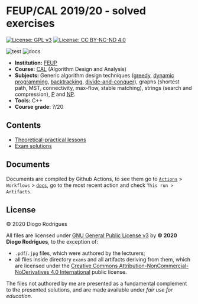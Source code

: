 # FEUP/CAL 2019/20 - solved exercises

[![License: GPL v3](https://img.shields.io/badge/License-GPLv3-blue.svg)](https://www.gnu.org/licenses/gpl-3.0)
[![License: CC BY-NC-ND 4.0](https://img.shields.io/badge/License-CC%20BY--NC--ND%204.0-lightgrey.svg)](https://creativecommons.org/licenses/by-nc-nd/4.0/)

![test](https://github.com/dmfrodrigues/feup-cal-ex/workflows/test/badge.svg)
![docs](https://github.com/dmfrodrigues/feup-cal-ex/workflows/docs/badge.svg)

- **Institution:** [FEUP](https://sigarra.up.pt/feup/en/web_page.Inicial)
- **Course:** [CAL](https://sigarra.up.pt/feup/en/ucurr_geral.ficha_uc_view?pv_ocorrencia_id=436441) (Algorithm Design and Analysis)
- **Subjects:** Generic algorithm design techniques ([greedy](https://en.wikipedia.org/wiki/Greedy_algorithm), [dynamic programming](https://en.wikipedia.org/wiki/Dynamic_programming), [backtracking](https://en.wikipedia.org/wiki/Backtracking), [divide-and-conquer](https://en.wikipedia.org/wiki/Divide-and-conquer_algorithm)), graphs (shortest path, MST, connectivity, max-flow, stable matching), strings (search and compression), [P](https://en.wikipedia.org/wiki/P_(complexity)) and [NP](https://en.wikipedia.org/wiki/NP_(complexity)).
- **Tools:** C++
- **Course grade:** ?/20

## Contents

- [Theoretical-practical lessons](tp)
- [Exam solutions](exams)

## Documents

Documents are compiled by Github Actions, to see them go to [`Actions`](https://github.com/dmfrodrigues/feup-cal-ex/actions) > `Workflows` > [`docs`](https://github.com/dmfrodrigues/feup-cal-ex/actions?query=workflow%3Adocs), go to the most recent action and check `This run > Artifacts`.

## License

© 2020 Diogo Rodrigues

All files are licensed under [GNU General Public License v3](LICENSE) by **© 2020 Diogo Rodrigues**, to the exception of:
- `.pdf`/`.jpg` files, which were authored by the lecturers;
- all files inside directory `exams` and all artifacts deriving from them, which are licensed under the [Creative Commons Attribution-NonCommercial-NoDerivatives 4.0 International](exams/LICENSE) public license.

The files not authored by me are presented as a fundamental complement to the presented solutions, and are made available under *fair use for education*.
